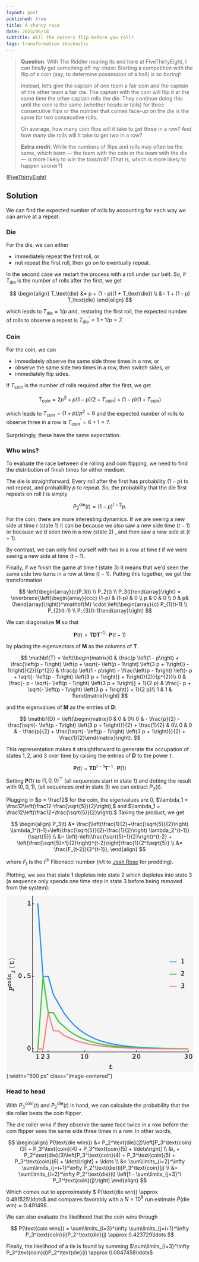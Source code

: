 ```yaml
---
layout: post
published: true
title: A chancy race
date: 2023/06/18
subtitle: Will the coiners flip before you roll?
tags: transformation stochastic
---
```


>**Question**: With The Riddler nearing its end here at FiveThirtyEight, I can finally get something off my chest: Starting a competition with the flip of a coin (say, to determine possession of a ball) is so boring!
>
>Instead, let’s give the captain of one team a fair coin and the captain of the other team a fair die. The captain with the coin will flip it at the same time the other captain rolls the die. They continue doing this until the coin is the same (whether heads or tails) for three consecutive flips or the number that comes face-up on the die is the same for two consecutive rolls.
>
>On average, how many coin flips will it take to get three in a row? And how many die rolls will it take to get two in a row?
>
>**Extra credit**: While the numbers of flips and rolls may often be the same, which team — the team with the coin or the team with the die — is more likely to win the toss/roll? (That is, which is more likely to happen sooner?)

<!--more-->

([FiveThirtyEight](https://fivethirtyeight.com/features/can-you-solve-middle-square-madness/))

## Solution

We can find the expected number of rolls by accounting for each way we can arrive at a repeat.

### Die

For the die, we can either

- immediately repeat the first roll, or
- not repeat the first roll, then go on to eventually repeat.

In the second case we restart the process with a roll under our belt. So, if $T_\text{die}$ is the number of rolls after the first, we get

$$ 
   \begin{align}
    T_\text{die} &= p + (1 - p)(1 + T_\text{die}) \\
                 &= 1 + (1 - p) T_\text{die} 
   \end{align}
$$

which leads to $T_\text{die} = 1/p$ and, restoring the first roll, the expected number of rolls to observe a repeat is $T_\text{die}^\prime = 1 + 1/p  = 7.$

### Coin 

For the coin, we can 

- immediately observe the same side three times in a row, or
- observe the same side two times in a row, then switch sides, or
- immediately flip sides.

If $T_\text{coin}$ is the number of rolls required after the first, we get

$$ T_\text{coin} = 2p^2 + p(1 - p)(2 + T_\text{coin}) + (1 - p)(1 + T_\text{coin})$$

which leads to $T_\text{coin} = (1 + p)/p^2 = 6$ and the expected number of rolls to observe three in a row is $T_\text{coin}^\prime = 6 + 1 = 7.$

Surprisingly, these have the same expectation.

### Who wins?

To evaluate the race between die rolling and coin flipping, we need to find the distribution of finish times for either medium.

The die is straightforward. Every roll after the first has probability $(1-p)$ to not repeat, and probability $p$ to repeat. So, the probability that the die first repeats on roll $t$ is simply 

$$ P^\text{die}_2(t) = (1-p)^{t-2}p. $$

For the coin, there are more interesting dynamics. If we are seeing a new side at time $t$ (state $1$) it can be because we also saw a new side time $(t-1)$ or because we'd seen two in a row (state $2$) , and then saw a new side at $(t-1).$

By contrast, we can only find ourself with two in a row at time $t$ if we were seeing a new side at time $(t-1).$

Finally, if we finish the game at time $t$ (state $3$) it means that we'd seen the same side two turns in a row at time $(t-1).$ Putting this together, we get the transformation

$$ \left(\begin{array}{c}P_1(t) \\ P_2(t) \\ P_3(t)\end{array}\right) = \overbrace{\left(\begin{array}{ccc} (1-p) & (1-p) & 0 \\ p & 0 & 0 \\ 0 & p& 0\end{array}\right)}^\mathbf{M} \cdot \left(\begin{array}{c} P_{1}(t-1) \\ P_{2}(t-1) \\ P_{3}(t-1)\end{array}\right) $$

We can diagonalize $\mathbf{M}$ so that

$$ \mathbf{P}(t) = \mathbf{T}\mathbf{D}\mathbf{T}^{-1}\cdot\mathbf{P}(t-1) $$

by placing the eigenvectors of $\mathbf{M}$ as the columns of $\mathbf{T}$ 

$$ \mathbf{T} = \left(\begin{matrix}0 & \frac{p \left(1 - p\right) + \frac{\left(p - 1\right) \left(p + \sqrt{- \left(p - 1\right) \left(3 p + 1\right)} - 1\right)}{2}}{p^{2}} & \frac{p \left(1 - p\right) - \frac{\left(p - 1\right) \left(- p + \sqrt{- \left(p - 1\right) \left(3 p + 1\right)} + 1\right)}{2}}{p^{2}}\\ 0 & \frac{- p - \sqrt{- \left(p - 1\right) \left(3 p + 1\right)} + 1}{2 p} & \frac{- p + \sqrt{- \left(p - 1\right) \left(3 p + 1\right)} + 1}{2 p}\\ 1 & 1 & 1\end{matrix}\right) $$

and the eigenvalues of $\mathbf{M}$ as the entries of $\mathbf{D}:$

$$ \mathbf{D} = \left(\begin{matrix}0 & 0 & 0\\ 0 & - \frac{p}{2} - \frac{\sqrt{- \left(p - 1\right) \left(3 p + 1\right)}}{2} + \frac{1}{2} & 0\\ 0 & 0 & - \frac{p}{2} + \frac{\sqrt{- \left(p - 1\right) \left(3 p + 1\right)}}{2} + \frac{1}{2}\end{matrix}\right). $$

This representation makes it straightforward to generate the occupation of states $1,2,$ and $3$ over time by raising the entries of $\mathbf{D}$ to the power $t.$ 

$$ \mathbf{P}(t) = \mathbf{T}\mathbf{D}^{t-1}\mathbf{T}^{-1}\cdot\mathbf{P}(1) $$

Setting $\mathbf{P}(1)$ to $\left(1,0,0\right)^\top$ (all sequences start in state $1$) and dotting the result with $\left(0,0,1\right),$ (all sequences end in state $3$) we can extract $P_3(t).$

Plugging in $p = \frac12$ for the coin, the eigenvalues are $0,$ $\lambda_1 = \frac12\left(\frac12-\frac{\sqrt{5}}{2}\right),$ and $\lambda_1 = \frac12\left(\frac12+\frac{\sqrt{5}}{2}\right).$ Taking the product, we get 

$$ 
   \begin{align}
      P_3(t) &= \frac{\left(\frac{1}{2}+\frac{\sqrt{5}}{2}\right) \lambda_1^{t-1}+\left(\frac{\sqrt{5}}{2}-\frac{1}{2}\right) \lambda_2^{t-1}}{\sqrt{5}} \\
      &= \left[-\left(\frac{\sqrt{5}-1}{2}\right)^{t-2} + \left(\frac{\sqrt{5}+1}{2}\right)^{t-2}\right]\frac{1}{2^t\sqrt{5}} \\
      &= \frac{F_{t-2}}{2^{t-1}},
   \end{align}
$$

where $F_t$ is the $t^\text{th}$ Fibonacci number (h/t to [Josh Rose](https://twitter.com/JoshRos83402777/status/1671018624180527104) for prodding).

Plotting, we see that state $1$ depletes into state $2$ which depletes into state $3$ (a sequence only spends one time step in state $3$ before being removed from the system):

![](/img/2023-06-18-dice-coin-plot.png){:width="500 px" class="image-centered"}

### Head to head

With $P^\text{coin}_3(t)$ and $P^\text{die}_2(t)$ in hand, we can calculate the probability that the die roller beats the coin flipper.

The die roller wins if they observe the same face twice in a row before the coin flipper sees the same side three times in a row. In other words,

$$ 
    \begin{align}
    P(\text{die wins}) &= P_2^\text{die}(2)\left[P_3^\text{coin}(3) + P_3^\text{coin}(4) + P_3^\text{coin}(5) + \ldots\right] \\ 
    &\, + P_2^\text{die}(3)\left[P_3^\text{coin}(4) + P_3^\text{coin}(5) + P_3^\text{coin}(6) + \ldots\right] + \ldots \\
    &= \sum\limits_{i=2}^\infty \sum\limits_{j=i+1}^\infty P_2^\text{die}(i)P_3^\text{coin}(j) \\
    &= \sum\limits_{i=2}^\infty P_2^\text{die}(i) \left[1 - \sum\limits_{j=3}^i P_3^\text{coin}(j)\right]
    \end{align}
$$

Which comes out to approximately $ P(\text{die win}) \approx 0.491525\ldots$ and compares favorably with a $N = 10^8$ run estimate $\hat{P}(\text{die win}) \approx 0.491498\ldots$

We can also evaluate the likelihood that the coin wins through

$$ P(\text{coin wins}) = \sum\limits_{i=3}^\infty \sum\limits_{j=i+1}^\infty P_3^\text{coin}(i)P_2^\text{die}(j) \approx 0.423729\ldots $$

Finally, the likelihood of a tie is found by summing $\sum\limits_{i=3}^\infty P_3^\text{coin}(i)P_2^\text{die}(i) \approx 0.0847458\ldots$

<br>
